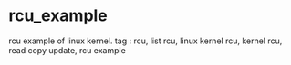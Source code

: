 # rcu_example
rcu example of linux kernel.   tag :  rcu, list rcu, linux kernel rcu, kernel rcu, read copy update, rcu example

